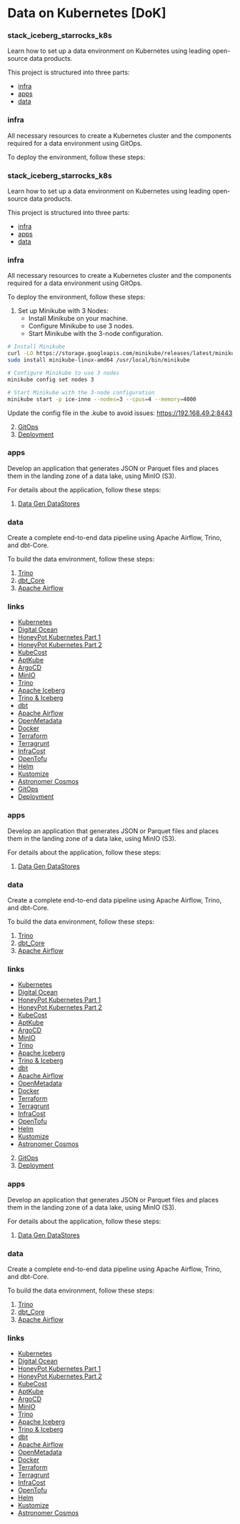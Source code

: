 # Data on Kubernetes [DoK]

### stack_iceberg_starrocks_k8s

Learn how to set up a data environment on Kubernetes using leading open-source data products.

This project is structured into three parts:
- [infra](#infra)
- [apps](#apps)
- [data](#data-cluster)

### infra

All necessary resources to create a Kubernetes cluster and the components required for a data environment using GitOps.

To deploy the environment, follow these steps:
### stack_iceberg_starrocks_k8s

Learn how to set up a data environment on Kubernetes using leading open-source data products.

This project is structured into three parts:
- [infra](#infra)
- [apps](#apps)
- [data](#data-cluster)

### infra

All necessary resources to create a Kubernetes cluster and the components required for a data environment using GitOps.

To deploy the environment, follow these steps:
1) Set up Minikube with 3 Nodes:
    - Install Minikube on your machine.
    - Configure Minikube to use 3 nodes.
    - Start Minikube with the 3-node configuration.

```bash
# Install Minikube
curl -LO https://storage.googleapis.com/minikube/releases/latest/minikube-linux-amd64
sudo install minikube-linux-amd64 /usr/local/bin/minikube

# Configure Minikube to use 3 nodes
minikube config set nodes 3

# Start Minikube with the 3-node configuration
minikube start -p ice-inno --nodes=3 --cpus=4 --memory=4000
```

Update the config file in the .kube to avoid issues: https://192.168.49.2:8443


2) [GitOps](infra/terraform/gitops/argocd/readme.md)
3) [Deployment](infra/src/readme.md)

### apps

Develop an application that generates JSON or Parquet files and places them in the landing zone of a data lake, using MinIO (S3).

For details about the application, follow these steps:
1) [Data Gen DataStores](app/data-gen-datastores/readme.md)

### data

Create a complete end-to-end data pipeline using Apache Airflow, Trino, and dbt-Core.

To build the data environment, follow these steps:
1) [Trino](data/sql)
2) [dbt_Core](data/dags/dbt/starrocks-mds-dev)
3) [Apache Airflow](data/dags/dbt_sql_transform.py)

### links

- [Kubernetes](https://kubernetes.io/docs/home/)
- [Digital Ocean](https://www.digitalocean.com/)
- [HoneyPot Kubernetes Part 1](https://www.youtube.com/watch?v=BE77h7dmoQU)
- [HoneyPot Kubernetes Part 2](https://www.youtube.com/watch?v=318elIq37PE)
- [KubeCost](https://www.kubecost.com/)
- [AptKube](https://aptakube.com/)
- [ArgoCD](https://argoproj.github.io/argo-cd/)
- [MinIO](https://min.io/)
- [Trino](https://trino.io/)
- [Apache Iceberg](https://iceberg.apache.org/)
- [Trino & Iceberg](https://trino.io/docs/current/connector/iceberg.html)
- [dbt](https://www.getdbt.com/)
- [Apache Airflow](https://airflow.apache.org/)
- [OpenMetadata](https://open-metadata.org/)
- [Docker](https://www.docker.com/)
- [Terraform](https://www.terraform.io/)
- [Terragrunt](https://terragrunt.gruntwork.io/)
- [InfraCost](https://www.infracost.io/)
- [OpenTofu](https://opentofu.org/)
- [Helm](https://helm.sh/)
- [Kustomize](https://kustomize.io/)
- [Astronomer Cosmos](https://astronomer.github.io/astronomer-cosmos/index.html)
- [GitOps](infra/terraform/gitops/argocd/readme.md)
- [Deployment](infra/src/readme.md)

### apps

Develop an application that generates JSON or Parquet files and places them in the landing zone of a data lake, using MinIO (S3).

For details about the application, follow these steps:
1) [Data Gen DataStores](app/data-gen-datastores/readme.md)

### data

Create a complete end-to-end data pipeline using Apache Airflow, Trino, and dbt-Core.

To build the data environment, follow these steps:
1) [Trino](data/sql)
2) [dbt_Core](data/dags/dbt/starrocks-mds-dev)
3) [Apache Airflow](data/dags/dbt_sql_transform.py)

### links

- [Kubernetes](https://kubernetes.io/docs/home/)
- [Digital Ocean](https://www.digitalocean.com/)
- [HoneyPot Kubernetes Part 1](https://www.youtube.com/watch?v=BE77h7dmoQU)
- [HoneyPot Kubernetes Part 2](https://www.youtube.com/watch?v=318elIq37PE)
- [KubeCost](https://www.kubecost.com/)
- [AptKube](https://aptakube.com/)
- [ArgoCD](https://argoproj.github.io/argo-cd/)
- [MinIO](https://min.io/)
- [Trino](https://trino.io/)
- [Apache Iceberg](https://iceberg.apache.org/)
- [Trino & Iceberg](https://trino.io/docs/current/connector/iceberg.html)
- [dbt](https://www.getdbt.com/)
- [Apache Airflow](https://airflow.apache.org/)
- [OpenMetadata](https://open-metadata.org/)
- [Docker](https://www.docker.com/)
- [Terraform](https://www.terraform.io/)
- [Terragrunt](https://terragrunt.gruntwork.io/)
- [InfraCost](https://www.infracost.io/)
- [OpenTofu](https://opentofu.org/)
- [Helm](https://helm.sh/)
- [Kustomize](https://kustomize.io/)
- [Astronomer Cosmos](https://astronomer.github.io/astronomer-cosmos/index.html)
2) [GitOps](infra/terraform/gitops/argocd/readme.md)
3) [Deployment](infra/src/readme.md)

### apps

Develop an application that generates JSON or Parquet files and places them in the landing zone of a data lake, using MinIO (S3).

For details about the application, follow these steps:
1) [Data Gen DataStores](app/data-gen-datastores/readme.md)

### data

Create a complete end-to-end data pipeline using Apache Airflow, Trino, and dbt-Core.

To build the data environment, follow these steps:
1) [Trino](data/sql)
2) [dbt_Core](data/dags/dbt/starrocks-mds-dev)
3) [Apache Airflow](data/dags/dbt_sql_transform.py)

### links

- [Kubernetes](https://kubernetes.io/docs/home/)
- [Digital Ocean](https://www.digitalocean.com/)
- [HoneyPot Kubernetes Part 1](https://www.youtube.com/watch?v=BE77h7dmoQU)
- [HoneyPot Kubernetes Part 2](https://www.youtube.com/watch?v=318elIq37PE)
- [KubeCost](https://www.kubecost.com/)
- [AptKube](https://aptakube.com/)
- [ArgoCD](https://argoproj.github.io/argo-cd/)
- [MinIO](https://min.io/)
- [Trino](https://trino.io/)
- [Apache Iceberg](https://iceberg.apache.org/)
- [Trino & Iceberg](https://trino.io/docs/current/connector/iceberg.html)
- [dbt](https://www.getdbt.com/)
- [Apache Airflow](https://airflow.apache.org/)
- [OpenMetadata](https://open-metadata.org/)
- [Docker](https://www.docker.com/)
- [Terraform](https://www.terraform.io/)
- [Terragrunt](https://terragrunt.gruntwork.io/)
- [InfraCost](https://www.infracost.io/)
- [OpenTofu](https://opentofu.org/)
- [Helm](https://helm.sh/)
- [Kustomize](https://kustomize.io/)
- [Astronomer Cosmos](https://astronomer.github.io/astronomer-cosmos/index.html)
